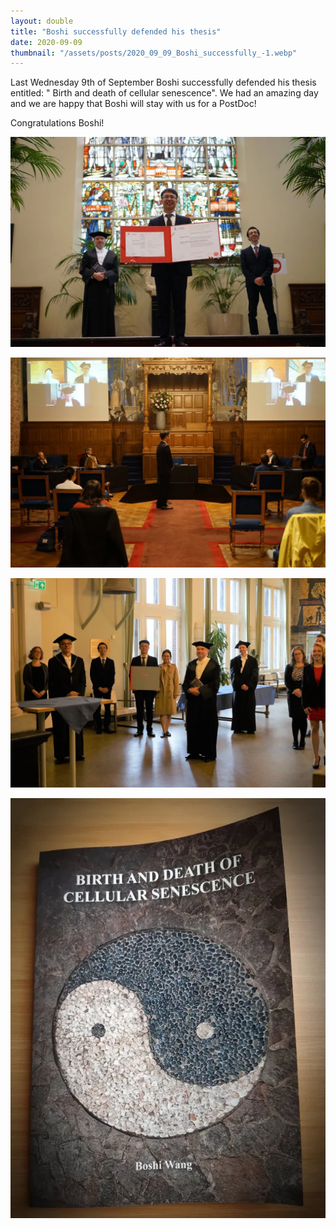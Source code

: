 ```yaml
---
layout: double
title: "Boshi successfully defended his thesis"
date: 2020-09-09
thumbnail: "/assets/posts/2020_09_09_Boshi_successfully_-1.webp"
---
```


Last Wednesday 9th of September Boshi successfully defended his thesis
entitled: " Birth and death of cellular senescence". We had an amazing day and
we are happy that Boshi will stay with us for a PostDoc!

Congratulations Boshi!

![](/assets/posts/2020_09_09_Boshi_successfully_-1.webp)

![](/assets/posts/2020_09_09_Boshi_successfully_-2.webp)

![](/assets/posts/2020_09_09_Boshi_successfully_-3.webp)

![Thesis](/assets/posts/2020_09_09_Boshi_successfully_-4.webp)

